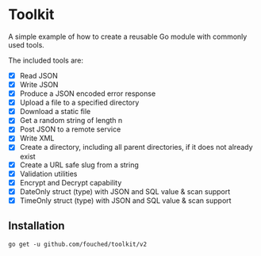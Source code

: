 # Toolkit

A simple example of how to create a reusable Go module with commonly used tools.

The included tools are:

- [X] Read JSON
- [X] Write JSON
- [X] Produce a JSON encoded error response
- [X] Upload a file to a specified directory
- [X] Download a static file
- [X] Get a random string of length n
- [X] Post JSON to a remote service
- [X] Write XML
- [X] Create a directory, including all parent directories, if it does not already exist
- [X] Create a URL safe slug from a string
- [X] Validation utilities
- [X] Encrypt and Decrypt capability
- [X] DateOnly struct (type) with JSON and SQL value & scan support
- [X] TimeOnly struct (type) with JSON and SQL value & scan support

## Installation

`go get -u github.com/fouched/toolkit/v2`